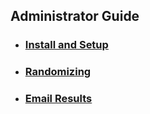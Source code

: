 ## Administrator Guide
* ### [Install and Setup](install.md)  
* ### [Randomizing](randomizing.md)  
* ### [Email Results](email.md)
